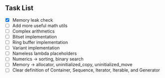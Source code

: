 ## Task List
- [x] Memory leak check
- [ ] Add more useful math utils
- [ ] Complex arithmetics
- [ ] Bitset implementation
- [ ] Ring buffer implementation
- [ ] Variant implementation
- [ ] Nameless lambda placeholders
- [ ] Numerics -> sorting, binary search
- [ ] Memory -> allocator, uninitialized_copy, uninitialized_move
- [ ] Clear definition of Container, Sequence, Iterator, Iterable, and Generator